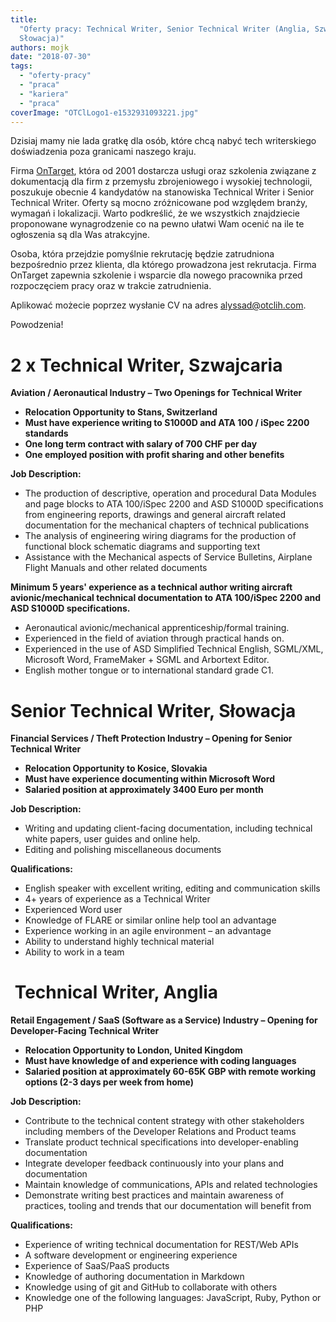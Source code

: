```yaml
---
title:
  "Oferty pracy: Technical Writer, Senior Technical Writer (Anglia, Szwajcaria,
  Słowacja)"
authors: mojk
date: "2018-07-30"
tags:
  - "oferty-pracy"
  - "praca"
  - "kariera"
  - "praca"
coverImage: "OTClLogo1-e1532931093221.jpg"
---
```


Dzisiaj mamy nie lada gratkę dla osób, które chcą nabyć tech writerskiego
doświadzenia poza granicami naszego kraju.

Firma [OnTarget](http://ontargetcommunication.com/), która od 2001 dostarcza
usługi oraz szkolenia związane z dokumentacją dla firm z przemysłu zbrojeniowego
i wysokiej technologii, poszukuje obecnie 4 kandydatów na stanowiska Technical
Writer i Senior Technical Writer. Oferty są mocno zróżnicowane pod względem
branży, wymagań i lokalizacji. Warto podkreślić, że we wszystkich znajdziecie
proponowane wynagrodzenie co na pewno ułatwi Wam ocenić na ile te ogłoszenia są
dla Was atrakcyjne.

Osoba, która przejdzie pomyślnie rekrutację będzie zatrudniona bezpośrednio
przez klienta, dla którego prowadzona jest rekrutacja. Firma OnTarget zapewnia
szkolenie i wsparcie dla nowego pracownika przed rozpoczęciem pracy oraz w
trakcie zatrudnienia.

Aplikować możecie poprzez wysłanie CV na
adres [alyssad@otclih.com](mailto:alyssad@otclih.com).

Powodzenia!

# 2 x Technical Writer, Szwajcaria

**Aviation / Aeronautical Industry – Two Openings for Technical Writer**

- **Relocation Opportunity to Stans, Switzerland**
- **Must have experience writing to S1000D and ATA 100 / iSpec 2200 standards**
- **One long term contract with salary of 700 CHF per day**
- **One employed position with profit sharing and other benefits**

**Job Description:**

- The production of descriptive, operation and procedural Data Modules and page
  blocks to ATA 100/iSpec 2200 and ASD S1000D specifications from engineering
  reports, drawings and general aircraft related documentation for the
  mechanical chapters of technical publications
- The analysis of engineering wiring diagrams for the production of functional
  block schematic diagrams and supporting text
- Assistance with the Mechanical aspects of Service Bulletins, Airplane Flight
  Manuals and other related documents

**Minimum 5 years' experience as a technical author writing aircraft
avionic/mechanical technical documentation to ATA 100/iSpec 2200 and ASD S1000D
specifications.**

- Aeronautical avionic/mechanical apprenticeship/formal training.
- Experienced in the field of aviation through practical hands on.
- Experienced in the use of ASD Simplified Technical English, SGML/XML,
  Microsoft Word, FrameMaker + SGML and Arbortext Editor.
- English mother tongue or to international standard grade C1.

# Senior Technical Writer, Słowacja

**Financial Services / Theft Protection Industry – Opening for Senior Technical
Writer**

- **Relocation Opportunity to Kosice, Slovakia**
- **Must have experience documenting within Microsoft Word**
- **Salaried position at approximately 3400 Euro per month**

**Job Description:**

- Writing and updating client-facing documentation, including technical white
  papers, user guides and online help.
- Editing and polishing miscellaneous documents

**Qualifications:**

- English speaker with excellent writing, editing and communication skills
- 4+ years of experience as a Technical Writer
- Experienced Word user
- Knowledge of FLARE or similar online help tool an advantage
- Experience working in an agile environment – an advantage
- Ability to understand highly technical material
- Ability to work in a team

#  **Technical Writer, Anglia**

**Retail Engagement / SaaS (Software as a Service) Industry – Opening for
Developer-Facing Technical Writer**

- **Relocation Opportunity to London, United Kingdom**
- **Must have knowledge of and experience with coding languages**
- **Salaried position at approximately 60-65K GBP with remote working options
  (2-3 days per week from home)**

**Job Description:**

- Contribute to the technical content strategy with other stakeholders including
  members of the Developer Relations and Product teams
- Translate product technical specifications into developer-enabling
  documentation
- Integrate developer feedback continuously into your plans and documentation
- Maintain knowledge of communications, APIs and related technologies
- Demonstrate writing best practices and maintain awareness of practices,
  tooling and trends that our documentation will benefit from

**Qualifications:**

- Experience of writing technical documentation for REST/Web APIs
- A software development or engineering experience
- Experience of SaaS/PaaS products
- Knowledge of authoring documentation in Markdown
- Knowledge using of git and GitHub to collaborate with others
- Knowledge one of the following languages: JavaScript, Ruby, Python or PHP
